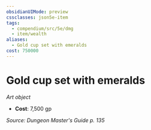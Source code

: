 ```yaml
---
obsidianUIMode: preview
cssclasses: json5e-item
tags:
  - compendium/src/5e/dmg
  - item/wealth
aliases:
  - Gold cup set with emeralds
cost: 750000
---
```

# Gold cup set with emeralds
*Art object*  

- **Cost**: 7,500 gp

*Source: Dungeon Master's Guide p. 135*
